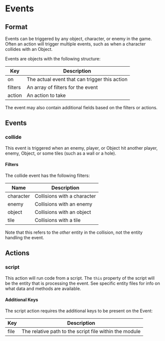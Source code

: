 # Events

## Format

Events can be triggered by any object, character, or enemy in the game. Often an action will trigger multiple events, such as when a character collides with an Object.

Events are objects with the following structure:

| Key | Description |
| -- | -- |
| on | The actual event that can trigger this action
| filters | An array of filters for the event |
| action | An action to take |

The event may also contain additional fields based on the filters or actions.

## Events

### collide

This event is triggered when an enemy, player, or Object hit another player, enemy, Object, or some tiles (such as a wall or a hole).

#### Filters

The collide event has the following filters:

| Name | Description |
| -- | -- |
| character | Collisions with a character |
| enemy | Collisions with an enemy |
| object | Collisions with an object |
| tile | Collisions with a tile |

Note that this refers to the _other_ entity in the collision, not the entity handling the event.

## Actions

### script

This action will run code from a script. The `this` property of the script will be the entity that is processing the event. See specific entity files for info on what data and methods are available.

#### Additional Keys

The script action requires the additional keys to be present on the Event:

| Key | Description |
| -- | -- |
| file | The relative path to the script file within the module |